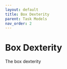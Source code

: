 ```yaml
---
layout: default
title: Box Dexterity
parent: Task Models
nav_order: 2
---
```


# Box Dexterity

The box dexterity 